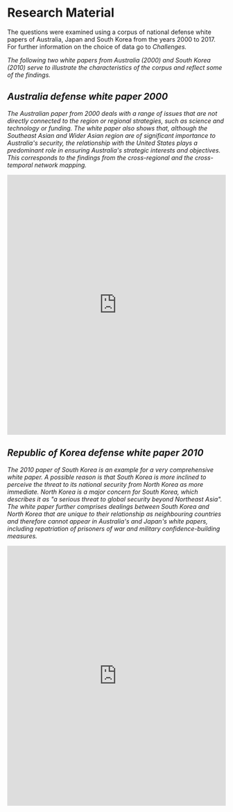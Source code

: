 # Research Material

The questions were examined using a corpus of national defense white papers of Australia, Japan and South Korea from the years 2000 to 2017. For further information on the choice of data go to <i>Challenges<i>.

The following two white papers from Australia (2000) and South Korea (2010) serve to illustrate the characteristics of the corpus and reflect some of the findings.

## Australia defense white paper 2000

The Australian paper from 2000 deals with a range of issues that are not directly connected to the region or regional strategies, such as science and technology or funding. The white paper also shows that, although the Southeast Asian and Wider Asian region are of significant importance to Australia's security, the relationship with the United States plays a predominant role in ensuring Australia's strategic interests and objectives. This corresponds to the findings from the cross-regional and the cross-temporal network mapping. 

<iframe class="scribd_iframe_embed" title="Australia's Defence White Paper 2010" src="https://www.scribd.com/embeds/367183402/content?start_page=35&view_mode=slideshow&access_key=key-23AaMpshIYqXMJflNlGY&show_recommendations=true" data-auto-height="false" data-aspect-ratio="0.7035881435257411" scrolling="no" id="doc_74513" width="100%" height="600" frameborder="0"></iframe>
  

## Republic of Korea defense white paper 2010

The 2010 paper of South Korea is an example for a very comprehensive white paper. A possible reason is that South Korea is more inclined to perceive the threat to its national security from North Korea as more immediate. North Korea is a major concern for South Korea, which describes it as "a serious threat to global security beyond Northeast Asia". The white paper further comprises dealings between South Korea and North Korea that are unique to their relationship as neighbouring countries and therefore cannot appear in Australia's and Japan's white papers, including repatriation of prisoners of war and military confidence-building measures.

<iframe class="scribd_iframe_embed" title="Republic of Korea' Defence White Paper 2010" src="https://www.scribd.com/embeds/367182926/content?start_page=13&view_mode=scroll&access_key=key-pCwF3PeXPfwnkEBKAUtn&show_recommendations=true" data-auto-height="false" data-aspect-ratio="0.7305194805194806" scrolling="no" id="doc_60983" width="100%" height="600" frameborder="0"></iframe>


